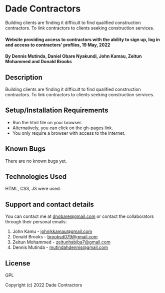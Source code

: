 # Dade Contractors
Building clients are finding it difficult to find qualified construction contractors. To link contractors to clients seeking construction services.

#### Website providing access to contractors with the ability to sign up, log in and access to contractors' profiles, 19 May, 2022

#### By **Dennis Mutinda, Daniel Obare Nyakundi, John Kamau, Zeitun Mohammed and Donald Brooks**

## Description

Building clients are finding it difficult to find qualified construction contractors. To link contractors to clients seeking construction services.

## Setup/Installation Requirements

* Run the html file on your browser.
* Alternatively, you can click on the gh-pages link.
* You only require a browser with access to the internet.

## Known Bugs

There are no known bugs yet.

## Technologies Used

HTML, CSS, JS were used.

## Support and contact details

You can contact me at dnobare@gmail.com
or contact the collaborators through their personal emails:
1. John Kamu - johnjkkamau@gmail.com
2. Donald Brooks - brooksd079@gmail.com
3. Zeitun Mohammed - zeitunhabiba7@gmail.com
4. Dennis Mutinda - mutindahdennis@gmail.com

## License

GPL

Copyright (c) 2022 Dade Contractors
